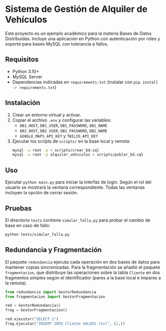 # Sistema de Gestión de Alquiler de Vehículos

Este proyecto es un ejemplo académico para la materia Bases de Datos Distribuidas.
Incluye una aplicación en Python con autenticación por roles y soporte para bases
MySQL con tolerancia a fallos.

## Requisitos
- Python 3.10+
- MySQL Server
- Dependencias indicadas en `requirements.txt` (instalar con `pip install -r requirements.txt`)

## Instalación
1. Crear un entorno virtual y activar.
2. Copiar el archivo `.env` y configurar las variables:
   - `DB1_HOST`, `DB1_USER`, `DB1_PASSWORD`, `DB1_NAME`
   - `DB2_HOST`, `DB2_USER`, `DB2_PASSWORD`, `DB2_NAME`
   - `GOOGLE_MAPS_API_KEY` y `TWILIO_API_KEY`
3. Ejecutar los scripts de `scripts/` en la base local y remota:
   ```bash
   mysql -u root -p < scripts/crear_bd.sql
   mysql -u root -p alquiler_vehiculos < scripts/poblar_bd.sql
   ```

## Uso
Ejecutar `python main.py` para iniciar la interfaz de login. Según el rol del
usuario se mostrará la ventana correspondiente. Todas las ventanas incluyen la
opción de cerrar sesión.

## Pruebas
El directorio `tests` contiene `simular_falla.py` para probar el cambio de base
en caso de fallo:
```bash
python tests/simular_falla.py
```

## Redundancia y Fragmentación

El paquete `redundancia` ejecuta cada operación en dos bases de datos para mantener copias sincronizadas. Para la fragmentación se añadió el paquete `fragmentacion`, que distribuye las operaciones sobre la tabla `Cliente` en dos fragmentos simples según el identificador (pares a la base local e impares a la remota).

```python
from redundancia import GestorRedundancia
from fragmentacion import GestorFragmentacion

red = GestorRedundancia()
frag = GestorFragmentacion()

red.ejecutar("SELECT 1")
frag.ejecutar("INSERT INTO Cliente VALUES (%s)", (2,))
```

